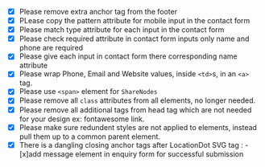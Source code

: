 - [x] Please remove extra anchor tag from the footer
- [x] PLease copy the pattern attribute for mobile input in the contact form
- [x] Please match type attribute for each input in the contact form
- [x] Please check required attribute in contact form inputs only name and phone are required
- [x] Please give each input in contact form there corresponding name attribute
- [x] Please wrap Phone, Email and Website values, inside `<td>`s, in an `<a>` tag.
- [x] Please use `<span>` element for `ShareNodes`
- [x] Please remove all `class` attributes from all elements, no longer needed.
- [x] Please remove all additional tags from head tag which are not needed for your design ex: fontawesome link.
- [x] Please make sure redundent styles are not applied to elements, instead pull them up to a common parent element.
- [x] There is a dangling closing anchor tags after LocationDot SVG tag :
-[x]add message element in enquiry form for successful submission

